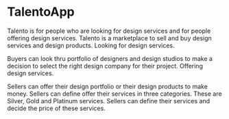 # TalentoApp
Talento is for people who are looking for design services and for people offering design services. Talento is a marketplace to sell and buy design services and design products. Looking for design services. 

Buyers can look thru portfolio of designers and design studios to make a decision to select the right design company for their project. Offering design services. 

Sellers can offer their design portfolio or their design products to make money. Sellers can define offer their services in three categories. These are Silver, Gold and Platinum services. Sellers can define their services and decide the price of these services. 
